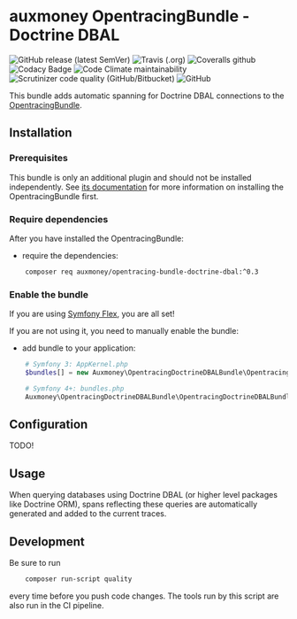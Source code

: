 # auxmoney OpentracingBundle - Doctrine DBAL

![GitHub release (latest SemVer)](https://img.shields.io/github/v/release/auxmoney/OpentracingBundle-Doctrine-DBAL)
![Travis (.org)](https://img.shields.io/travis/auxmoney/OpentracingBundle-Doctrine-DBAL)
![Coveralls github](https://img.shields.io/coveralls/github/auxmoney/OpentracingBundle-Doctrine-DBAL)
![Codacy Badge](https://api.codacy.com/project/badge/Grade/5ccaae3d94cf41c68ad8de83ddcbca1a)
![Code Climate maintainability](https://img.shields.io/codeclimate/maintainability/auxmoney/OpentracingBundle-Doctrine-DBAL)
![Scrutinizer code quality (GitHub/Bitbucket)](https://img.shields.io/scrutinizer/quality/g/auxmoney/OpentracingBundle-Doctrine-DBAL)
![GitHub](https://img.shields.io/github/license/auxmoney/OpentracingBundle-Doctrine-DBAL)

This bundle adds automatic spanning for Doctrine DBAL connections to the [OpentracingBundle](https://github.com/auxmoney/OpentracingBundle-core).

## Installation

### Prerequisites

This bundle is only an additional plugin and should not be installed independently. See
[its documentation](https://github.com/auxmoney/OpentracingBundle-core#installation) for more information on installing the OpentracingBundle first.

### Require dependencies

After you have installed the OpentracingBundle:

* require the dependencies:

```bash
    composer req auxmoney/opentracing-bundle-doctrine-dbal:^0.3
```

### Enable the bundle

If you are using [Symfony Flex](https://github.com/symfony/flex), you are all set!

If you are not using it, you need to manually enable the bundle:

* add bundle to your application:

```php
    # Symfony 3: AppKernel.php
    $bundles[] = new Auxmoney\OpentracingDoctrineDBALBundle\OpentracingDoctrineDBALBundle();
```

```php
    # Symfony 4+: bundles.php
    Auxmoney\OpentracingDoctrineDBALBundle\OpentracingDoctrineDBALBundle::class => ['all' => true],
```

## Configuration

TODO!

## Usage

When querying databases using Doctrine DBAL (or higher level packages like Doctrine ORM), spans reflecting these queries are automatically generated and added to the current traces.

## Development

Be sure to run

```bash
    composer run-script quality
```

every time before you push code changes. The tools run by this script are also run in the CI pipeline.
